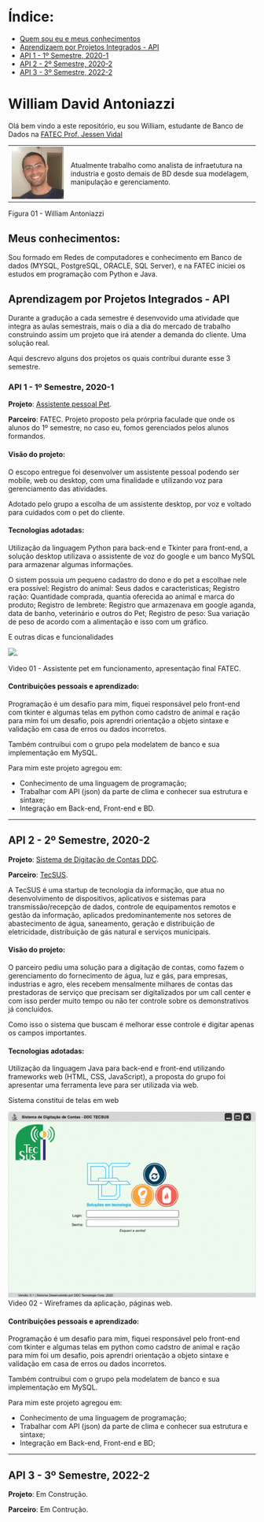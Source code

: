 # Índice:
- [Quem sou eu e meus conhecimentos](#william-david-antoniazzi)
- [Aprendizaem por Projetos Integrados - API](#aprendizagem-por-projetos-integrados---api)
- [API 1 - 1º Semestre, 2020-1](#api-1---1%C2%BA-semestre-2020-1)
- [API 2 - 2º Semestre, 2020-2](api-2---2%C2%BA-semestre-2020-2)
- [API 3 - 3º Semestre, 2022-2](#api-3---3%C2%BA-semestre-2022-2) 


# William David Antoniazzi
Olá bem vindo a este repositório, eu sou William, estudante de Banco de Dados na [FATEC Prof. Jessen Vidal](https://fatecsjc-prd.azurewebsites.net/ "FATEC Prof. Jessen Vidal")

<table border="0">
	<tr> 
		<td><img src="https://github.com/williamantoniazzi/Bertoti/blob/main/TG_BD1/docsandimages/1516844738897.jpg" /> </td>
		<td>Atualmente trabalho como analista de infraetutura na industria e gosto demais de BD desde sua modelagem, manipulação e gerenciamento. </td>
	</tr>
</table> 
Figura 01 - William Antoniazzi

## Meus conhecimentos:
Sou formado em Redes de computadores e conhecimento em Banco de dados (MYSQL, PostgreSQL, ORACLE, SQL Server), e na FATEC iniciei os estudos em programação com Python e Java.

## Aprendizagem por Projetos Integrados - API
Durante a gradução a cada semestre é desenvovido uma atividade que integra as aulas semestrais, mais o dia a dia do mercado de trabalho construindo assim um projeto que irá atender a demanda do cliente. Uma solução real.

Aqui descrevo alguns dos projetos os quais contribui durante esse 3 semestre.

### API 1 - 1º Semestre, 2020-1
**Projeto**: [Assistente pessoal Pet](https://github.com/matheushgf/AssistentePessoalPet "Assistente pessoal Pet").

**Parceiro**: FATEC.
Projeto proposto pela prórpria faculade que onde os alunos do 1º semestre, no caso eu, fomos gerenciados pelos alunos formandos.

#### Visão do projeto:
O escopo entregue foi desenvolver um assistente pessoal podendo ser mobile, web ou desktop, com uma finalidade e utilizando voz para gerenciamento das atividades.

Adotado pelo grupo a escolha de um assistente desktop, por voz e voltado para cuidados com o pet do cliente.


#### Tecnologias adotadas:
Utilização da linguagem Python para back-end e Tkinter para front-end, a solução desktop utilizava o assistente de voz do google e um banco MySQL para armazenar algumas informações.

O sistem possuia um pequeno cadastro do dono e do pet a escolhae nele era possível:
Registro do animal: Seus dados e caracteristicas;
Registro ração: Quantidade comprada, quantia oferecida ao animal e marca do produto;
Registro de lembrete: Registro que armazenava em google aganda, data de banho, veterinário e outros do Pet;
Registro de peso: Sua variação de peso de acordo com a alimentação e isso com um gráfico.

E outras dicas e funcionalidades

[![](http://img.youtube.com/vi/7vHIkx5pvZ4/0.jpg)](http://www.youtube.com/watch?v=7vHIkx5pvZ4 "Projeto Integrador 2020-1").

Video 01 - Assistente pet em funcionamento, apresentação final FATEC.

#### Contribuições pessoais e aprendizado:
Programação é um desafio para mim, fiquei responsável pelo front-end com tkinter e algumas telas em python como cadstro de animal e ração para mim foi um desafio, pois aprendri orientação a objeto sintaxe e validação em casa de erros ou dados incorretos. 

Também contruibui com o grupo pela modelatem de banco e sua implementação em MySQL.

Para mim este projeto agregou em:
- Conhecimento de uma linguagem de programação;
- Trabalhar com API (json) da parte de clima e conhecer sua estrutura e sintaxe;
- Integração em Back-end, Front-end e BD.



------------


## API 2 - 2º Semestre, 2020-2
**Projeto**: [Sistema de Digitação de Contas DDC](https://github.com/TobiasLino/tecsus-DDC/  "Sistema de Digitação de Contas DDC").

**Parceiro**: [TecSUS](https://www.tecsus.com.br/ "TecSUS").

A TecSUS é uma startup de tecnologia da informação, que atua no desenvolvimento de dispositivos, aplicativos e sistemas para transmissão/recepção de dados, controle de equipamentos remotos e gestão da informação, aplicados predominantemente nos setores de abastecimento de água, saneamento, geração e distribuição de eletricidade, distribuição de gás natural e serviços municipais.

#### Visão do projeto:
O parceiro pediu uma solução para a digitação de contas, como fazem o gerenciamento do fornecimento de água, luz e gás, para empresas, industrias e agro, eles recebem mensalmente milhares de contas das prestadoras de serviço que precisam ser digitalizados por um call center e com isso perder muito tempo ou não ter controle sobre os demonstrativos já concluídos.

Como isso o sistema que buscam é melhorar esse controle e digitar apenas os campos importantes.


#### Tecnologias adotadas:
Utilização da linguagem Java para back-end e front-end utilizando frameworks web (HTML, CSS, JavaScript), a proposta do grupo foi apresentar uma ferramenta leve para ser utilizada via web.

Sistema constitui de telas em web

![](docsandimages/DDC_TECSUS_Wireframes.gif "DDC_Wireframes")
Video 02 - Wireframes da aplicação, páginas web.


#### Contribuições pessoais e aprendizado:
Programação é um desafio para mim, fiquei responsável pelo front-end com tkinter e algumas telas em python como cadstro de animal e ração para mim foi um desafio, pois aprendri orientação a objeto sintaxe e validação em casa de erros ou dados incorretos. 

Também contruibui com o grupo pela modelatem de banco e sua implementação em MySQL.

Para mim este projeto agregou em:
- Conhecimento de uma linguagem de programação;
- Trabalhar com API (json) da parte de clima e conhecer sua estrutura e sintaxe;
- Integração em Back-end, Front-end e BD;


------------


## API 3 - 3º Semestre, 2022-2
**Projeto**: Em Construção.

**Parceiro**: Em Contrução.
